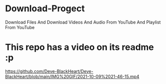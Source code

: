# Download-Progect
Download Files And Download Videos And Audio From YouTube And Playlist From YouTube


# This repo has a video on its readme :p

https://github.com/Deve-BlackHeart/Deve-BlackHeart/blob/main/IMG%20GIF/2021-10-09%2021-46-15.mp4
